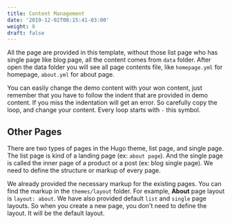 ```yaml
---
title: Content Management
date: '2019-12-02T08:15:41-03:00'
weight: 8
draft: false
---
```


All the page are provided in this template, without those list page who has single page like blog page, all the content comes from `data` folder. After open the data folder you will see all page contents file, like `homepage.yml` for homepage, `about.yml` for about page.

You can easily change the demo content with your won content, just remember that you have to follow the indent that are provided in demo content. If you miss the indentation will get an error. So carefully copy the loop, and change your content. Every loop starts with `-` this symbol.

## Other Pages
There are two types of pages in the Hugo theme, list page, and single page. The list page is kind of a landing page (ex: `about page`). And the single page is called the inner page of a product or a post (ex: blog single page). We need to define the structure or markup of every page.

We already provided the necessary markup for the existing pages. You can find the markup in the `themes/layout` folder. For example, **About** page layout is `layout: about`. We have also provided default `list` and `single` page layouts. So when you create a new page, you don't need to define the layout. It will be the default layout.